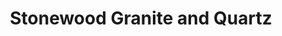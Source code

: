 ---
title: "Stonewood Granite and Quartz"
url: /independence/stonewood-granite-and-quartz/
shop: Küchen
---